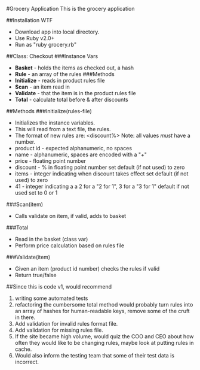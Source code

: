 #Grocery Application
This is the grocery application

##Installation WTF
- Download app into local directory.
- Use Ruby v2.0+
- Run as "ruby grocery.rb"

##Class: Checkout
###Instance Vars
- **Basket** - holds the items as checked out, a hash
- **Rule** - an array of the rules
###Methods
- **Initialize** - reads in product rules file
- **Scan** - an item read in
- **Validate** - that the item is in the product rules file
- **Total** - calculate total before & after discounts

##Methods
###Initialize(rules-file)
- Initializes the instance variables.
- This will read from a text file, the rules.
- The format of new rules are:
<product id> <name> <price> <discount%> <items> <x41>
Note: all values *must* have a number.
- product id - expected alphanumeric, no spaces
- name - alphanumeric, spaces are encoded with a "+"
- price - floating point number
- discount - % in floating point number
  set default (if not used) to zero
- items - integer indicating when discount takes effect
  set default (if not used) to zero
- 41 - integer indicating a a 2 for a "2 for 1", 3 for a "3 for 1"
  default if not used set to 0 or 1

###Scan(item)
- Calls validate on item, if valid, adds to basket

###Total
- Read in the basket (class var)
- Perform price calculation based on rules file


###Validate(item)
- Given an item (product id number) checks the rules if valid
- Return true/false


##Since this is code v1, would recommend
1. writing some automated tests
2. refactoring the cumbersome total method
  would probably turn rules into an array of hashes for human-readable keys, remove some of the cruft in there.
3. Add validation for invalid rules format file.
4. Add validation for missing rules file.
5. If the site became high volume, would quiz the COO and CEO about how often they would like to be changing rules, maybe look at putting rules in cache.
6. Would also inform the testing team that some of their test data is incorrect.
